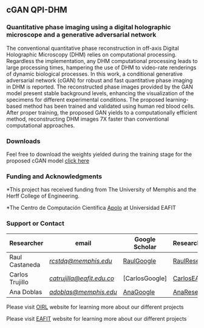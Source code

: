 ## cGAN QPI-DHM
### Quantitative phase imaging using a digital holographic microscope and a generative adversarial network

The conventional quantitative phase reconstruction in off-axis Digital Holographic Microscopy (DHM) relies on computational processing. Regardless the implementation, any DHM computational processing leads to large processing times, hampering the use of DHM to video-rate renderings of dynamic biological processes. In this work, a conditional generative adversarial network (cGAN) for robust and fast quantitative phase imaging in DHM is reported. The reconstructed phase images provided by the GAN model present stable background levels, enhancing the visualization of the specimens for different experimental conditions. The proposed learning-based method has been trained and validated using human red blood cells. After proper training, the proposed GAN yields to a computationally efficient method, reconstructing DHM images 7X faster than conventional computational approaches. 

### Downloads
Feel free to download the weights yielded during the training stage for the proposed cGAN model [click here](https://drive.google.com/file/d/1_rqEwZPCkF2W1NYLM6P2Czci3nDS4MYO/view?usp=sharing) 


### Funding and Acknowledgments
*This project has received funding from The University of Memphis and the Herff College of Engineering. 

*The Centro de Computación Científica [Apolo](http://www.eafit.edu.co/apolo) at Universidad EAFIT  



### Support or Contact

| Researcher  | email | Google Scholar | ResearchGate |
| ------------- | ------------- |-------------| -------------|
| Raul Castaneda | *rcstdq@memphis.edu* | [RaulGoogle](https://scholar.google.com/citations?user=RBtkL1oAAAAJ&hl=en) | [RaulResearch](https://www.researchgate.net/profile/Raul_Castaneda_Quintero)
| Carlos Trujillo | *catrujilla@eafit.edu.co* | [CarlosGoogle] | [CarlosEAFIT](https://www.eafit.edu.co/docentes-investigadores/Paginas/carlos-alejandro-trujillo-anaya.aspx)
| Ana Doblas| *adoblas@memphis.edu* | [AnaGoogle](https://scholar.google.es/citations?user=PvvDEMYAAAAJ&hl=en) | [AnaResearch](https://www.researchgate.net/profile/Ana_Doblas2) 


Please visit [OIRL](https://sites.google.com/view/oirl/home) website for learning more about our different projects 

Please visit [EAFIT](https://www.eafit.edu.co/investigacion/grupos/optica-aplicada/Paginas/inicio.aspx) website for learning more about our different projects 
